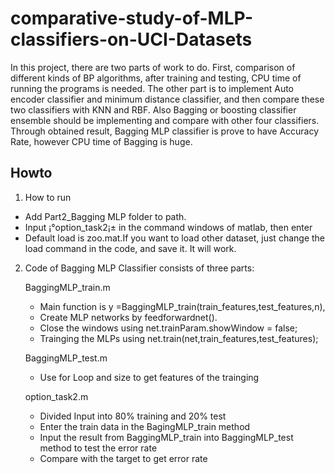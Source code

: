 comparative-study-of-MLP-classifiers-on-UCI-Datasets
====================================================

In this project, there are two parts of work to do. First, comparison of different kinds of BP algorithms, after training and testing, CPU time of running the programs is needed. The other part is to implement Auto encoder classifier and minimum distance classifier, and then compare these two classifiers with KNN and RBF. Also Bagging or boosting classifier ensemble should be implementing and compare with other four classifiers. Through obtained result, Bagging MLP classifier is prove to have Accuracy Rate, however CPU time of Bagging is huge.

Howto
-----

1. How to run

  - Add Part2_Bagging MLP folder to path.
  - Input ¡°option_task2¡± in the command windows of matlab, then enter
  - Default load is zoo.mat.If you want to load other dataset, just change the load command in the code, and save it. It will work.

2. Code of Bagging MLP Classifier consists of three parts:

   BaggingMLP_train.m
   - Main function is y =BaggingMLP_train(train_features,test_features,n),
   - Create MLP networks by feedforwardnet().
   - Close the windows using net.trainParam.showWindow = false;
   - Trainging the MLPs using net.train(net,train_features,test_features);
  
   BaggingMLP_test.m
   - Use for Loop and size to get features of the trainging

   option_task2.m
   - Divided Input into 80% training and 20% test
   - Enter the train data in the BagingMLP_train method
   - Input the result from BaggingMLP_train into BaggingMLP_test method to test the error rate
   - Compare with the target to get error rate
